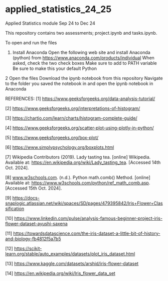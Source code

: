# applied_statistics_24_25
Applied Statistics module Sep 24 to Dec 24

This repository contains two assessments; project.ipynb and tasks.ipynb.


To open and run the files

1. Install Anaconda
Open the following web site and install Anaconda (python) from https://www.anaconda.com/products/individual
When asked, check the two check boxes
Make sure to add to PATH variable
Be sure to make this your default Python

2 Open the files
Download the ipynb notebook from this repository
Navigate to the folder you saved the notebook in and open the ipynb notebook in Anaconda

REFERENCES:
[1] https://www.geeksforgeeks.org/data-analysis-tutorial/

[2] https://www.geeksforgeeks.org/interpretations-of-histogram/

[3] https://chartio.com/learn/charts/histogram-complete-guide/

[4] https://www.geeksforgeeks.org/scatter-plot-using-plotly-in-python/

[5] https://www.geeksforgeeks.org/box-plot/

[6] https://www.simplypsychology.org/boxplots.html

[7] Wikipedia Contributors (2019). Lady tasting tea. [online] Wikipedia. Available at: https://en.wikipedia.org/wiki/Lady_tasting_tea. [Accessed 14th Oct. 2024].

[8] www.w3schools.com. (n.d.). Python math.comb() Method. [online] Available at: https://www.w3schools.com/python/ref_math_comb.asp. [Accessed 15th Oct. 2024].

[9] https://docs-snaplogic.atlassian.net/wiki/spaces/SD/pages/479395842/Iris+Flower+Classification

[10] https://www.linkedin.com/pulse/analysis-famous-beginner-project-iris-flower-dataset-ayushi-saxena

[11] https://towardsdatascience.com/the-iris-dataset-a-little-bit-of-history-and-biology-fb4812f5a7b5

[12] https://scikit-learn.org/stable/auto_examples/datasets/plot_iris_dataset.html

[13] https://www.kaggle.com/datasets/arshid/iris-flower-dataset

[14] https://en.wikipedia.org/wiki/Iris_flower_data_set